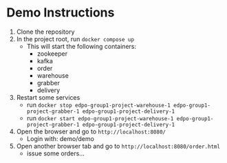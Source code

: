 # Demo Instructions
1. Clone the repository
2. In the project root, run `docker compose up`
   * This will start the following containers:
     * zookeeper
     * kafka
     * order
     * warehouse
     * grabber
     * delivery
3. Restart some services
   * run `docker stop edpo-group1-project-warehouse-1 edpo-group1-project-grabber-1 edpo-group1-project-delivery-1`
   * run `docker start edpo-group1-project-warehouse-1 edpo-group1-project-grabber-1 edpo-group1-project-delivery-1`
4. Open the browser and go to `http://localhost:8080/`
   * Login with: demo/demo
5. Open another browser tab and go to `http://localhost:8080/order.html`
   * issue some orders...